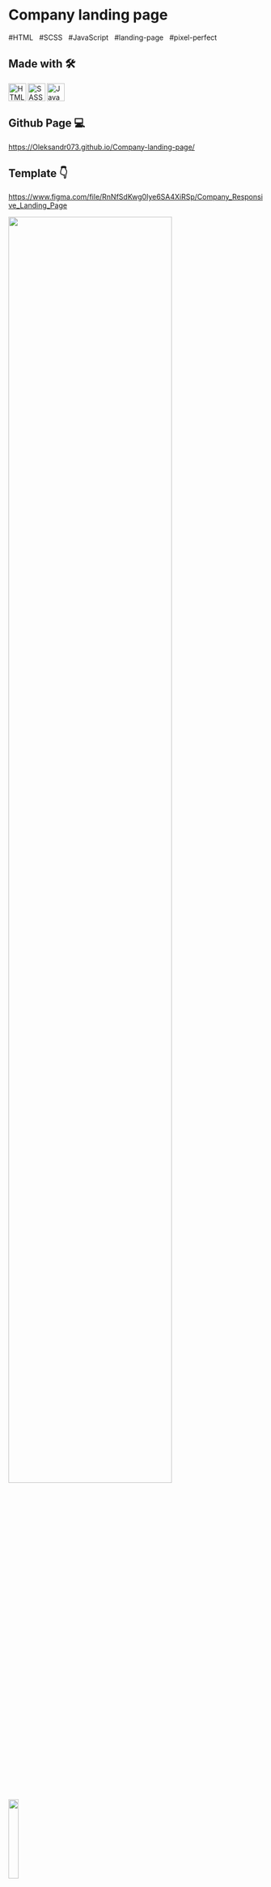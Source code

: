 # Company landing page
#HTML&nbsp; &nbsp;#SCSS&nbsp; &nbsp;#JavaScript&nbsp; &nbsp;#landing-page&nbsp; &nbsp;#pixel-perfect

## Made with 🛠️

<img align="left" alt="HTML5" width="35px" src="https://raw.githubusercontent.com/github/explore/80688e429a7d4ef2fca1e82350fe8e3517d3494d/topics/html/html.png"/>

<img align="left" alt="SASS SCSS" width="35px" src="https://raw.githubusercontent.com/github/explore/80688e429a7d4ef2fca1e82350fe8e3517d3494d/topics/sass/sass.png"/>

<img alt="JavaScript" width="35px" src="https://raw.githubusercontent.com/github/explore/80688e429a7d4ef2fca1e82350fe8e3517d3494d/topics/javascript/javascript.png"/>

## Github Page 💻

https://Oleksandr073.github.io/Company-landing-page/

## Template 👇

https://www.figma.com/file/RnNfSdKwg0Iye6SA4XiRSp/Company_Responsive_Landing_Page

<img align="left" width="80%" src="./Company_1440.jpg"/>
<img width="20%" src="./Company_375.jpg"/>